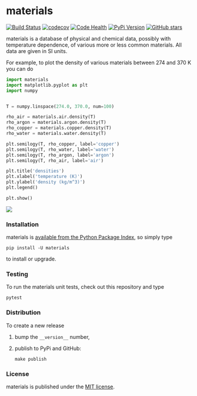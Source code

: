 # materials

[![Build Status](https://travis-ci.org/nschloe/materials.svg?branch=master)](https://travis-ci.org/nschloe/materials)
[![codecov](https://codecov.io/gh/nschloe/materials/branch/master/graph/badge.svg)](https://codecov.io/gh/nschloe/materials)
[![Code Health](https://landscape.io/github/nschloe/materials/master/landscape.png)](https://landscape.io/github/nschloe/materials/master)
[![PyPi Version](https://img.shields.io/pypi/v/materials.svg)](https://pypi.python.org/pypi/materials)
[![GitHub stars](https://img.shields.io/github/stars/nschloe/materials.svg?style=social&label=Star&maxAge=2592000)](https://github.com/nschloe/materials)

materials is a database of physical and chemical data, possibly with
temperature dependence, of various more or less common materials. All data are
given in SI units.

For example, to plot the density of various materials between 274 and 370 K
you can do
```python
import materials
import matplotlib.pyplot as plt
import numpy


T = numpy.linspace(274.0, 370.0, num=100)

rho_air = materials.air.density(T)
rho_argon = materials.argon.density(T)
rho_copper = materials.copper.density(T)
rho_water = materials.water.density(T)

plt.semilogy(T, rho_copper, label='copper')
plt.semilogy(T, rho_water, label='water')
plt.semilogy(T, rho_argon, label='argon')
plt.semilogy(T, rho_air, label='air')

plt.title('densities')
plt.xlabel('temperature (K)')
plt.ylabel('density (kg/m^3)')
plt.legend()

plt.show()
```

![](https://nschloe.github.io/materials/density.png)


### Installation

materials is [available from the Python Package
Index](https://pypi.python.org/pypi/materials/), so simply type
```
pip install -U materials
```
to install or upgrade.

### Testing

To run the materials unit tests, check out this repository and type
```
pytest
```

### Distribution

To create a new release

1. bump the `__version__` number,

2. publish to PyPi and GitHub:
    ```
    make publish
    ```

### License

materials is published under the [MIT license](https://en.wikipedia.org/wiki/MIT_License).

